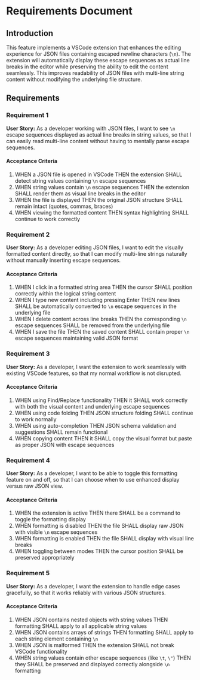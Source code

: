 # Requirements Document

## Introduction

This feature implements a VSCode extension that enhances the editing experience for JSON files containing escaped newline characters (`\n`). The extension will automatically display these escape sequences as actual line breaks in the editor while preserving the ability to edit the content seamlessly. This improves readability of JSON files with multi-line string content without modifying the underlying file structure.

## Requirements

### Requirement 1

**User Story:** As a developer working with JSON files, I want to see `\n` escape sequences displayed as actual line breaks in string values, so that I can easily read multi-line content without having to mentally parse escape sequences.

#### Acceptance Criteria

1. WHEN a JSON file is opened in VSCode THEN the extension SHALL detect string values containing `\n` escape sequences
2. WHEN string values contain `\n` escape sequences THEN the extension SHALL render them as visual line breaks in the editor
3. WHEN the file is displayed THEN the original JSON structure SHALL remain intact (quotes, commas, braces)
4. WHEN viewing the formatted content THEN syntax highlighting SHALL continue to work correctly

### Requirement 2

**User Story:** As a developer editing JSON files, I want to edit the visually formatted content directly, so that I can modify multi-line strings naturally without manually inserting escape sequences.

#### Acceptance Criteria

1. WHEN I click in a formatted string area THEN the cursor SHALL position correctly within the logical string content
2. WHEN I type new content including pressing Enter THEN new lines SHALL be automatically converted to `\n` escape sequences in the underlying file
3. WHEN I delete content across line breaks THEN the corresponding `\n` escape sequences SHALL be removed from the underlying file
4. WHEN I save the file THEN the saved content SHALL contain proper `\n` escape sequences maintaining valid JSON format

### Requirement 3

**User Story:** As a developer, I want the extension to work seamlessly with existing VSCode features, so that my normal workflow is not disrupted.

#### Acceptance Criteria

1. WHEN using Find/Replace functionality THEN it SHALL work correctly with both the visual content and underlying escape sequences
2. WHEN using code folding THEN JSON structure folding SHALL continue to work normally
3. WHEN using auto-completion THEN JSON schema validation and suggestions SHALL remain functional
4. WHEN copying content THEN it SHALL copy the visual format but paste as proper JSON with escape sequences

### Requirement 4

**User Story:** As a developer, I want to be able to toggle this formatting feature on and off, so that I can choose when to use enhanced display versus raw JSON view.

#### Acceptance Criteria

1. WHEN the extension is active THEN there SHALL be a command to toggle the formatting display
2. WHEN formatting is disabled THEN the file SHALL display raw JSON with visible `\n` escape sequences
3. WHEN formatting is enabled THEN the file SHALL display with visual line breaks
4. WHEN toggling between modes THEN the cursor position SHALL be preserved appropriately

### Requirement 5

**User Story:** As a developer, I want the extension to handle edge cases gracefully, so that it works reliably with various JSON structures.

#### Acceptance Criteria

1. WHEN JSON contains nested objects with string values THEN formatting SHALL apply to all applicable string values
2. WHEN JSON contains arrays of strings THEN formatting SHALL apply to each string element containing `\n`
3. WHEN JSON is malformed THEN the extension SHALL not break VSCode functionality
4. WHEN string values contain other escape sequences (like `\t`, `\"`) THEN they SHALL be preserved and displayed correctly alongside `\n` formatting